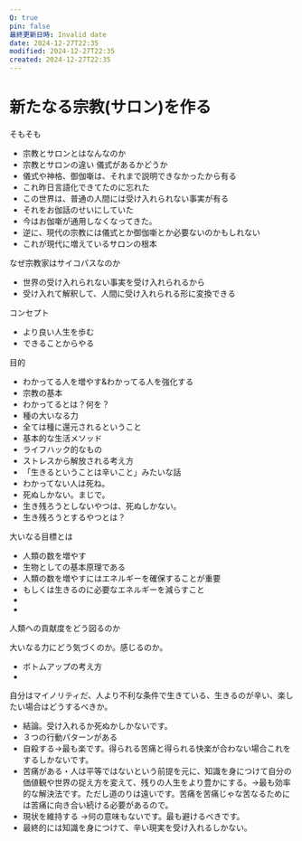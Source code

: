 ```yaml
---
Q: true
pin: false
最終更新日時: Invalid date
date: 2024-12-27T22:35
modified: 2024-12-27T22:35
created: 2024-12-27T22:35
---
```

# 新たなる宗教(サロン)を作る

そもそも

- 宗教とサロンとはなんなのか  
- 宗教とサロンの違い 儀式があるかどうか  
- 儀式や神格、御伽噺は、それまで説明できなかったから有る  
- これ昨日言語化できてたのに忘れた  
- この世界は、普通の人間には受け入れられない事実が有る  
- それをお伽話のせいにしていた  
- 今はお伽噺が通用しなくなってきた。  
- 逆に、現代の宗教には儀式とか御伽噺とか必要ないのかもしれない  
- これが現代に増えているサロンの根本  

なぜ宗教家はサイコパスなのか

- 世界の受け入れられない事実を受け入れられるから  
- 受け入れて解釈して、人間に受け入れられる形に変換できる  

コンセプト

- より良い人生を歩む  
- できることからやる  

目的

- わかってる人を増やす&わかってる人を強化する  
- 宗教の基本  
- わかってるとは？何を？  
- 種の大いなる力  
- 全ては種に還元されるということ  
- 基本的な生活メソッド  
- ライフハック的なもの  
- ストレスから解放される考え方  
- 「生きるということは辛いこと」みたいな話  
- わかってない人は死ね。  
- 死ぬしかない。まじで。  
- 生き残ろうとしないやつは、死ぬしかない。  
- 生き残ろうとするやつとは？  

大いなる目標とは

- 人類の数を増やす  
- 生物としての基本原理である  
- 人類の数を増やすにはエネルギーを確保することが重要  
- もしくは生きるのに必要なエネルギーを減らすこと  
-  
-  

人類への貢献度をどう図るのか

大いなる力にどう気づくのか。感じるのか。

- ボトムアップの考え方  
-  

自分はマイノリティだ、人より不利な条件で生きている、生きるのが辛い、楽したい場合はどうするべきか。

- 結論。受け入れるか死ぬかしかないです。  
- ３つの行動パターンがある  
- 自殺する→最も楽です。得られる苦痛と得られる快楽が合わない場合これをするしかないです。  
- 苦痛がある・人は平等ではないという前提を元に、知識を身につけて自分の価値観や世界の捉え方を変えて、残りの人生をより豊かにする。→最も効率的な解決法です。ただし道のりは遠いです。苦痛を苦痛じゃな苦なるためには苦痛に向き合い続ける必要があるので。  
- 現状を維持する →何の意味もないです。最も避けるべきです。  
- 最終的には知識を身につけて、辛い現実を受け入れるしかない。